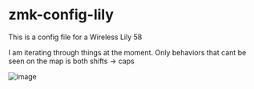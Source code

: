 # zmk-config-lily
This is a config file for a Wireless Lily 58

I am iterating through things at the moment. Only behaviors that cant be seen on the map is both shifts -> caps

![image](https://github.com/noahetka/zmk-config-lily/assets/27692471/991a601f-9856-402b-a864-935bbe177e6d)

